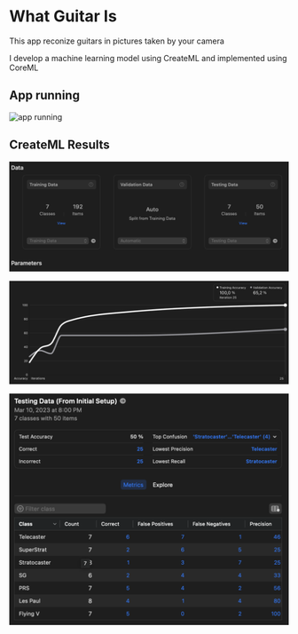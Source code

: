 # What Guitar Is

This app reconize guitars in pictures taken by your camera

I develop a machine learning model using CreateML and implemented using CoreML

## App running

![app running](Documentation/appGif.gif)


## CreateML Results

![CreteML result](Documentation/stat1.png)

![CreteML result](Documentation/stat2.png)

![CreteML result](Documentation/stat3.png)
